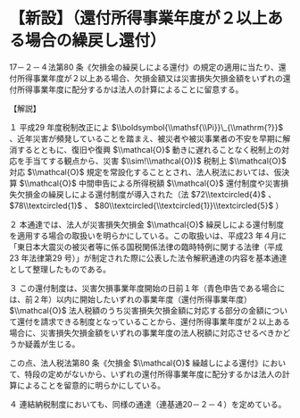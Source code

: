 # 【新設】（還付所得事業年度が２以上ある場合の繰戻し還付）

17－２－４法第80 条《欠損金の繰戻しによる還付》の規定の適用に当たり、還付所得事業年度が２以上ある場合、欠損金額又は災害損失欠損金額をいずれの還付所得事業年度に配分するかは法人の計算によることに留意する。

【解説】

１ 平成29 年度税制改正によ $\\boldsymbol{\\mathsf{\\Pi}}\_{\\mathrm{?}}$ 、近年災害が頻発していることを踏まえ、被災者や被災事業者の不安を早期に解消するとともに、復旧や復興 $\\mathcal{O}$ 動きに遅れることなく税制上の対応を手当てする観点から、災害 $\\sim!\\mathcal{O})$ 税制上 $\\mathcal{O}$ 対応 $\\mathcal{O}$ 規定を常設化することとされ、法人税法においては、仮決算 $\\mathcal{O}$ 中間申告による所得税額 $\\mathcal{O}$ 還付制度や災害損失欠損金の繰戻しによる還付制度が導入された（法 $72\\textcircled{4}$ 、 $78\\textcircled{1}$ 、 $80\\textcircled{\\textcircled{1}}\\textcircled{5}$ ）

２ 本通達では、法人が災害損失欠損金 $\\mathcal{O}$ 繰戻しによる還付制度を適用する場合の取扱いを明らかにしている。この取扱いは、平成23 年４月に「東日本大震災の被災者等に係る国税関係法律の臨時特例に関する法律（平成23 年法律第29 号）」が制定された際に公表した法令解釈通達の内容を基本通達として整理したものである。

３ この還付制度は、災害欠損事業年度開始の日前１年（青色申告である場合には、前２年）以内に開始したいずれの事業年度（還付所得事業年度） $\\mathcal{O}$ 法人税額のうち災害損失欠損金額に対応する部分の金額について還付を請求できる制度となっていることから、還付所得事業年度が２以上ある場合に、災害損失欠損金額をいずれの事業年度の法人税額に対応させるべきかどうか疑義が生じる。

この点、法人税法第80 条《欠損金 $\\mathcal{O}$ 繰越しによる還付》において、特段の定めがないから、いずれの還付所得事業年度に配分するかは法人の計算によることを留意的に明らかにしている。

４ 連結納税制度においても、同様の通達（連基通20－２－４）を定めている。
